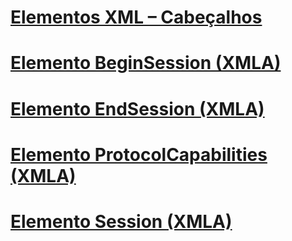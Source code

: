 # [Elementos XML – Cabeçalhos](xml-elements-headers.md)

# [Elemento BeginSession (XMLA)](beginsession-element-xmla.md)
# [Elemento EndSession (XMLA)](endsession-element-xmla.md)
# [Elemento ProtocolCapabilities (XMLA)](protocolcapabilities-element-xmla.md)
# [Elemento Session (XMLA)](session-element-xmla.md)
